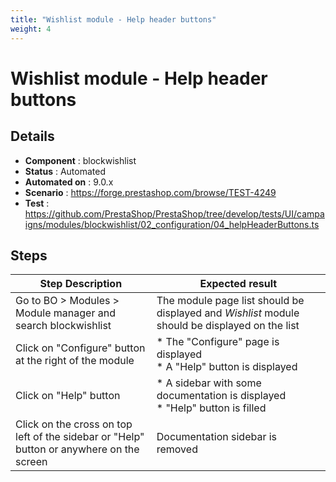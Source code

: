 ```yaml
---
title: "Wishlist module - Help header buttons"
weight: 4
---
```


# Wishlist module - Help header buttons
## Details
* **Component** : blockwishlist
* **Status** : Automated
* **Automated on** : 9.0.x
* **Scenario** : https://forge.prestashop.com/browse/TEST-4249
* **Test** : https://github.com/PrestaShop/PrestaShop/tree/develop/tests/UI/campaigns/modules/blockwishlist/02_configuration/04_helpHeaderButtons.ts

## Steps
| Step Description | Expected result |
| ----- | ----- |
| Go to BO > Modules > Module manager and search blockwishlist | The module page list should be displayed and *Wishlist* module should be displayed on the list |
| Click on "Configure" button at the right of the module | * The "Configure" page is displayed<br> * A "Help" button is displayed |
| Click on "Help" button | * A sidebar with some documentation is displayed<br> * "Help" button is filled |
| Click on the cross on top left of the sidebar or "Help" button or anywhere on the screen | Documentation sidebar is removed |
